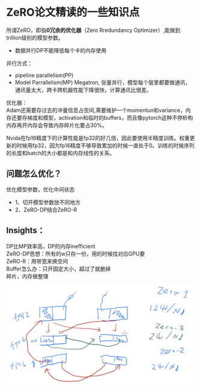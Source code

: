 # ZeRO论文精读的一些知识点

所谓ZeRO，即指**0冗余的优化器**（Zero Rredundancy Optimizer）,能做到trillion级别的模型参数。

- 数据并行DP不能降低每个卡的内存使用

并行方式：
- pipeline parallelism(PP)
- Model Parrallelism(MP) Megatron, 张量并行，模型每个层里都要做通讯，通讯量太大，跨卡跨机器性能下降很快，计算通讯比很差。

优化器：  
Adam还需要存过去的冲量信息占空间,需要维护一个momentun和variance，内存还要存梯度和模型，activation和临时的buffers，而且像pytorch这种不停析构内存再开内存会导致内存碎片化要占30%。

Nvida在fp16精度下的计算性能是fp32的好几倍，因此要使用半精度训练。权重更新的时候用fp32，因为fp16精度不够导致累加的时候一直处于0。训练的时候序列的长度和batch的大小都是和内存线性的关系。

## 问题怎么优化？
优化模型参数，优化中间状态
- 1、切开模型参数放不同地方
- 2、ZeRO-DP结合ZeRO-R
## Insights：  
DP比MP效率高，DP的内存inefficient  
ZeRO-DP思想：所有的w只存一份，用的时候找对应GPU要  
ZeRO-R：用带宽来换空间  
Buffer怎么办：只开固定大小，超过了就删掉  
碎片，内存做整理  
![Zero1，Zero2，Zero3](Image1.png)